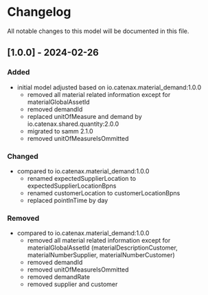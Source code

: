 # Changelog
All notable changes to this model will be documented in this file.

## [1.0.0] - 2024-02-26
### Added
- initial model adjusted based on io.catenax.material_demand:1.0.0
  - removed all material related information except for materialGlobalAssetId
  - removed demandId
  - replaced unitOfMeasure and demand by io.catenax.shared.quantity:2.0.0
  - migrated to samm 2.1.0
  - removed unitOfMeasureIsOmmitted

### Changed
- compared to io.catenax.material_demand:1.0.0
  - renamed expectedSupplierLocation to expectedSupplierLocationBpns
  - renamed customerLocation to customerLocationBpns
  - replaced pointInTime by day

### Removed
- compared to io.catenax.material_demand:1.0.0
  - removed all material related information except for materialGlobalAssetId (materialDescriptionCustomer, materialNumberSupplier, materialNumberCustomer)
  - removed demandId
  - removed unitOfMeasureIsOmmitted
  - removed demandRate
  - removed supplier and customer
